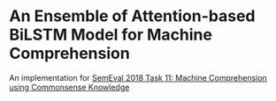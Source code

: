# An Ensemble of Attention-based BiLSTM Model for Machine Comprehension
An implementation for [SemEval 2018 Task 11: Machine Comprehension using Commonsense Knowledge](https://competitions.codalab.org/competitions/17184)
